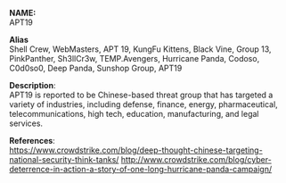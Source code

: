 **NAME:**  
APT19  
  
**Alias**  
Shell Crew, WebMasters, APT 19, KungFu Kittens, Black Vine, Group 13, PinkPanther, Sh3llCr3w, TEMP.Avengers, Hurricane Panda, Codoso, C0d0so0, Deep Panda, Sunshop Group, APT19  
  
**Description**:   
APT19 is reported to be Chinese-based threat group that has targeted a variety of industries, including defense, finance, energy, pharmaceutical, telecommunications, high tech, education, manufacturing, and legal services.
  
**References**:  
https://www.crowdstrike.com/blog/deep-thought-chinese-targeting-national-security-think-tanks/
http://www.crowdstrike.com/blog/cyber-deterrence-in-action-a-story-of-one-long-hurricane-panda-campaign/

